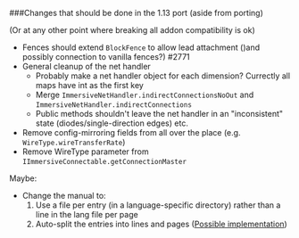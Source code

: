 ###Changes that should be done in the 1.13 port (aside from porting)

(Or at any other point where breaking all addon compatibility is ok)

 - Fences should extend `BlockFence` to allow lead attachment ()and possibly connection to vanilla fences?) #2771
 - General cleanup of the net handler
   - Probably make a net handler object for each dimension? Currectly all maps have int as the first key
   - Merge `ImmersiveNetHandler.indirectConnectionsNoOut` and `ImmersiveNetHandler.indirectConnections`
   - Public methods shouldn't leave the net handler in an "inconsistent" state (diodes/single-direction edges) etc.
 - Remove config-mirroring fields from all over the place (e.g. `WireType.wireTransferRate`)
 - Remove WireType parameter from ``IImmersiveConnectable.getConnectionMaster``
 
Maybe:
 - Change the manual to:
   1. Use a file per entry (in a language-specific directory) rather than a line in the lang file per page
   2. Auto-split the entries into lines and pages ([Possible implementation](https://github.com/malte0811/IndustrialWires/blob/MC1.12/src/main/java/malte0811/industrialWires/client/manual/TextSplitter.java))
   